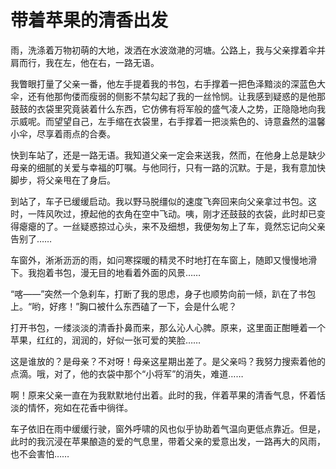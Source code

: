 # 带着苹果的清香出发

雨，洗涤着万物初萌的大地，泼洒在水波潋滟的河塘。公路上，我与父亲撑着伞并肩而行，我在左，他在右，一路无语。

我瞥眼打量了父亲一番，他左手提着我的书包，右手撑着一把色泽黯淡的深蓝色大伞，还有他那佝偻而瘦弱的侧影不禁勾起了我的一丝怜悯。让我感到疑惑的是他那鼓鼓的衣袋里究竟装着什么东西，它仿佛有将军般的盛气凌人之势，正隐隐地向我示威呢。而望望自己，左手缩在衣袋里，右手撑着一把淡紫色的、诗意盎然的温馨小伞，尽享着雨点的合奏。

快到车站了，还是一路无语。我知道父亲一定会来送我，然而，在他身上总是缺少母亲的细腻的关爱与幸福的叮嘱。与他同行，只有一路的沉默。于是，我有意加快脚步，将父亲甩在了身后。

到站了，车子已缓缓启动。我以野马脱缰似的速度飞奔回来向父亲拿过书包。这时，一阵风吹过，撩起他的衣角在空中飞动。咦，刚才还鼓鼓的衣袋，此时却已变得瘪瘪的了。一丝疑惑掠过心头，来不及细想，我便匆匆上了车，竟然忘记向父亲告别了……

车窗外，淅淅沥沥的雨，如问寒探暖的精灵不时地打在车窗上，随即又慢慢地滑下。我抱着书包，漫无目的地看着外面的风景……

“喀——”突然一个急刹车，打断了我的思虑，身子也顺势向前一倾，趴在了书包上。“哟，好疼！”胸口被什么东西磕了一下，会是什么呢？

打开书包，一缕淡淡的清香扑鼻而来，那么沁人心脾。原来，这里面正酣睡着一个苹果，红红的，润润的，好似一张可爱的笑脸……

这是谁放的？是母亲？不对呀！母亲这星期出差了。是父亲吗？我努力搜索着他的点滴。哦，对了，他的衣袋中那个“小将军”的消失，难道……

啊！原来父亲一直在为我默默地付出着。此时的我，伴着苹果的清香气息，怀着恬淡的情怀，宛如在花香中徜徉。

车子依旧在雨中缓缓行驶，窗外呼啸的风也似乎协助着气温向更低点靠近。但是，此时的我沉浸在苹果酿造的爱的气息里，带着父亲的爱意出发，一路再大的风雨，也不会害怕……